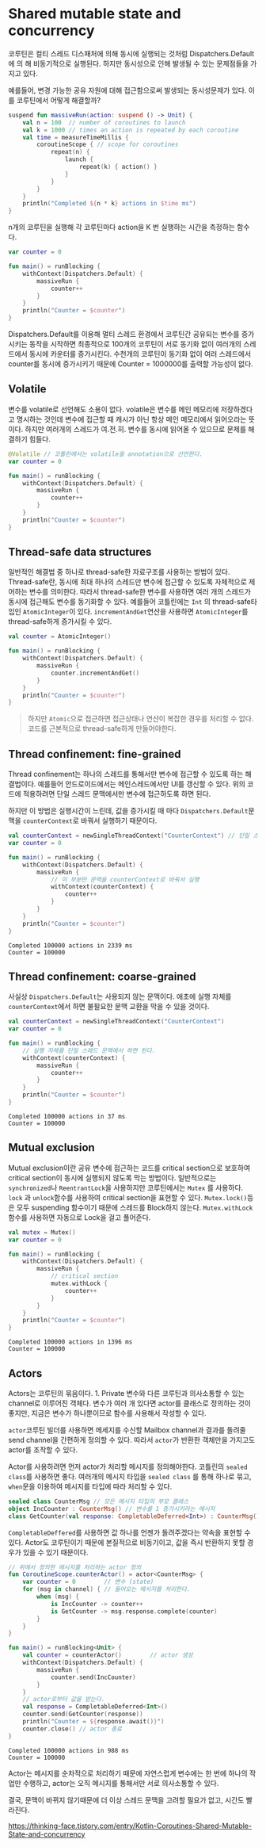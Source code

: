 # Shared mutable state and concurrency



코루틴은 컬티 스레드 디스패처에 의해 동시에 실행되는 것처럼 Dispatchers.Default에 의 해 비동기적으로 실행된다. 하지만 동시성으로 인해 발생될 수 있는 문제점들을 가지고 있다. 

예를들어, 변경 가능한 공유 자원에 대해 접근함으로써 발생되는 동시성문제가 있다. 이를 코루틴에서 어떻게 해결할까?

```kotlin
suspend fun massiveRun(action: suspend () -> Unit) {
    val n = 100  // number of coroutines to launch
    val k = 1000 // times an action is repeated by each coroutine
    val time = measureTimeMillis {
        coroutineScope { // scope for coroutines
            repeat(n) {
                launch {
                    repeat(k) { action() }
                }
            }
        }
    }
    println("Completed ${n * k} actions in $time ms")
}
```

n개의 코루틴을 실행해 각 코루틴마다 action을 K 번 실행하는 시간을 측정하는 함수다. 

```kotlin
var counter = 0

fun main() = runBlocking {
    withContext(Dispatchers.Default) {
        massiveRun {
            counter++
        }
    }
    println("Counter = $counter")
}
```

Dispatchers.Default를 이용해 멀티 스레드 환경에서 코루틴간 공유되는 변수를 증가시키는 동작을 시작하면 최종적으로 100개의 코루틴이 서로 동기화 없이 여러개의 스레드에서 동시에 카운터를 증가시킨다. 수천개의 코루틴이 동기화 없이 여러 스레드에서 counter를 동시에 증가시키기 때문에 Counter = 1000000를 출력할 가능성이 없다.



## Volatile

변수를 volatile로 선언해도 소용이 없다. volatile은 변수를 메인 메모리에 저장하겠다고 명시하는 것인데 변수에 접근할 때 캐시가 아닌 항상 메인 메모리에서 읽어오라는 뜻이다. 하지만 여러개의 스레드가 여.전.히. 변수를 동시에 읽어올 수 있으므로 문제를 해결하기 힘들다. 

```kotlin
@Volatile // 코틀린에서는 volatile을 annotation으로 선언한다.
var counter = 0

fun main() = runBlocking {
    withContext(Dispatchers.Default) {
        massiveRun {
            counter++
        }
    }
    println("Counter = $counter")
}
```



## Thread-safe data structures

일반적인 해결법 중 하나로 thread-safe한 자료구조를 사용하는 방법이 있다. Thread-safe란, 동시에 최대 하나의 스레드만 변수에 접근할 수 있도록 자체적으로 제어하는 변수를 의미한다. 따라서 thread-safe한 변수를 사용하면 여러 개의 스레드가 동시에 접근해도 변수를 동기화할 수 있다. 예를들어 코틀린에는 `Int` 의 thread-safe타입인 `AtomicInteger`이 있다. `incrementAndGet`연산을 사용하면 `AtomicInteger`를 thread-safe하게 증가시킬 수 있다.

```kotlin
val counter = AtomicInteger()

fun main() = runBlocking {
    withContext(Dispatchers.Default) {
        massiveRun {
            counter.incrementAndGet()
        }
    }
    println("Counter = $counter")
}
```



>  하지만 `Atomic`으로 접근하면 접근상태나 연산이 복잡한 경우를 처리할 수 없다. 코드를 근본적으로 thread-safe하게 만들어야한다.

## Thread confinement: fine-grained

Thread confinement는 하나의 스레드를 통해서만 변수에 접근할 수 있도록 하는 해결법이다. 예를들어 안드로이드에서는 메인스레드에서만 UI를 갱신할 수 있다. 위의 코드에 적용하려면 단일 스레드 문맥에서만 변수에 접근하도록 하면 된다. 

하지만 이 방법은 실행시간이 느린데, 값을 증가시킬 때 마다 `Dispatchers.Default`문맥을 `counterContext`로 바꿔서 실행하기 때문이다. 

```kotlin
val counterContext = newSingleThreadContext("CounterContext") // 단일 스레드 문맥
var counter = 0

fun main() = runBlocking {
    withContext(Dispatchers.Default) {
        massiveRun {
            // 이 부분만 문맥을 counterContext로 바꿔서 실행
            withContext(counterContext) {
                counter++
            }
        }
    }
    println("Counter = $counter")
}
```

```
Completed 100000 actions in 2339 ms
Counter = 100000
```



## Thread confinement: coarse-grained

사실상 `Dispatchers.Default`는 사용되지 않는 문맥이다. 애초에 실행 자체를 `counterContext`에서 하면 불필요한 문맥 교환을 막을 수 있을 것이다.

```kotlin
val counterContext = newSingleThreadContext("CounterContext")
var counter = 0

fun main() = runBlocking {
    // 실행 자체를 단일 스레드 문맥에서 하면 된다.
    withContext(counterContext) {
        massiveRun {
            counter++
        }
    }
    println("Counter = $counter")
}
```

```
Completed 100000 actions in 37 ms
Counter = 100000
```



## Mutual exclusion

Mutual exclusion이란 공유 변수에 접근하는 코드를 critical section으로 보호하여 critical section이 동시에 실행되지 않도록 막는 방법이다. 일반적으로는 `synchronized`나 `ReentrantLock`을 사용하지만 코루틴에서는 `Mutex` 를 사용하다. `lock` 과 `unlock`함수를 사용하여 critical section을 표현할 수 있다. `Mutex.lock()`등은 모두 suspending 함수이기 때문에 스레드를 Block하지 않는다. `Mutex.withLock`함수를 사용하면 자동으로 Lock을 걸고 풀어준다.

```kotlin
val mutex = Mutex()
var counter = 0

fun main() = runBlocking {
    withContext(Dispatchers.Default) {
        massiveRun {
            // critical section
            mutex.withLock {
                counter++
            }
        }
    }
    println("Counter = $counter")
}
```

```
Completed 100000 actions in 1396 ms
Counter = 100000
```



## Actors

Actors는 코루틴의 묶음이다. 1. Private 변수와 다른 코루틴과 의사소통할 수 있는 channel로 이루어진 객체다. 변수가 여러 개 있다면 actor를 클래스로 정의하는 것이 좋지만, 지금은 변수가 하나뿐이므로 함수를 사용해서 작성할 수 있다.

`actor`코루틴 빌더를 사용하면 메세지를 수신할 Mailbox channel과 결과를 돌려줄 send channel을 간편하게 정의할 수 있다. 따라서 `actor`가 반환한 객체만을 가지고도 actor를 조작할 수 있다.

Actor를 사용하려면 먼저 actor가 처리할 메시지를 정의해야한다. 코틀린의 `sealed class`를 사용하면 좋다. 여러개의 메시지 타입을 `sealed class` 를 통해 하나로 묶고, `when`문을 이용하여 메시지를 타입에 따라 처리할 수 있다. 

```kotlin
sealed class CounterMsg // 모든 메시지 타입의 부모 클래스
object IncCounter : CounterMsg() // 변수를 1 증가시키라는 메시지
class GetCounter(val response: CompletableDeferred<Int>) : CounterMsg() // 변수의 값을 돌려달라는 메시지
```

`CompletableDeffered`를 사용하면 값 하나를 언젠가 돌려주겠다는 약속을 표현할 수 있다. Actor도 코루틴이기 때문에 본질적으로 비동기이고, 값을 즉시 반환하지 못할 경우가 있을 수 있기 때문이다. 

```kotlin
// 위에서 정의한 메시지를 처리하는 actor 정의
fun CoroutineScope.counterActor() = actor<CounterMsg> {
    var counter = 0        // 변수 (state)
    for (msg in channel) { // 들어오는 메시지를 처리한다.
        when (msg) {
            is IncCounter -> counter++
            is GetCounter -> msg.response.complete(counter)
        }
    }
}
```

```kotlin
fun main() = runBlocking<Unit> {
    val counter = counterActor()        // actor 생성
    withContext(Dispatchers.Default) {
        massiveRun {
            counter.send(IncCounter)
        }
    }
    // actor로부터 값을 받는다.
    val response = CompletableDeferred<Int>()
    counter.send(GetCounter(response))
    println("Counter = ${response.await()}")
    counter.close() // actor 종료
}
```

```
Completed 100000 actions in 988 ms
Counter = 100000
```

Actor는 메시지를 순차적으로 처리하기 때문에 자연스럽게 변수에는 한 번에 하나의 작업만 수행하고, actor는 오직 메시지를 통해서만 서로 의사소통할 수 있다.

결국, 문맥이 바뀌지 않기때문에 더 이상 스레드 문맥을 고려할 필요가 없고, 시간도 빨라진다. 

https://thinking-face.tistory.com/entry/Kotlin-Coroutines-Shared-Mutable-State-and-concurrency


